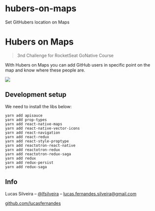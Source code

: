 # hubers-on-maps
Set GitHubers location on Maps

# Hubers on Maps
> 3nd Challenge for RocketSeat GoNative Course

With Hubers on Maps you can add GitHub users in specific point on the map and know where these people are.

![](https://github.com/lucasfernandes/hubers-on-maps/blob/master/docs/hubersOnMaps.gif)


## Development setup

We need to install the libs below:

```via yarn
yarn add apisauce
yarn add prop-types
yarn add react-native-maps
yarn add react-native-vector-icons
yarn add react-navigation
yarn add react-redux
yarn add react-style-proptype
yarn add reactotron-react-native
yarn add reactotron-redux
yarn add reactotron-redux-saga
yarn add redux
yarn add redux-persist
yarn add redux-saga
```

## Info

Lucas Silveira – [@lfsilveira](https://twitter.com/dbader_org) – lucas.fernandes.silveira@gmail.com

[github.com/lucasfernandes](https://github.com/lucasfernandes/)


<!-- Markdown link & img dfn's -->
[npm-image]: https://img.shields.io/npm/v/datadog-metrics.svg?style=flat-square
[npm-url]: https://npmjs.org/package/datadog-metrics
[npm-downloads]: https://img.shields.io/npm/dm/datadog-metrics.svg?style=flat-square
[travis-image]: https://img.shields.io/travis/dbader/node-datadog-metrics/master.svg?style=flat-square
[travis-url]: https://travis-ci.org/dbader/node-datadog-metrics
[wiki]: https://github.com/yourname/yourproject/wiki
